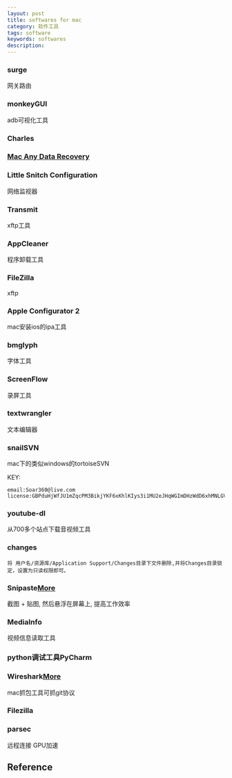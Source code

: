 ```yaml
---
layout: post
title: softwares for mac
category: 软件工具
tags: software
keywords: softwares
description: 
---
```



### surge

网关路由

### monkeyGUI

adb可视化工具

### Charles

### [Mac Any Data Recovery](http://mac-data-recovery.com/)

### Little Snitch Configuration

网络监视器

### Transmit

xftp工具

### AppCleaner

程序卸载工具

### FileZilla

xftp

### Apple Configurator 2

mac安装ios的ipa工具

### bmglyph

字体工具

### ScreenFlow

录屏工具

### textwrangler

文本编辑器

### snailSVN

mac下的类似windows的tortoiseSVN

KEY:
```
email:Soar360@live.com
license:GBPduHjWfJU1mZqcPM3BikjYKF6xKhlKIys3i1MU2eJHqWGImDHzWdD6xhMNLGVpbP2M5SN6bnxn2kSE8qHqNY5QaaRxmO3YSMHxlv2EYpjdwLcPwfeTG7kUdnhKE0vVy4RidP6Y2wZ0q74f47fzsZo45JE2hfQBFi2O9Jldjp1mW8HUpTtLA2a5/sQytXJUQl/QKO0jUQY4pa5CCx20sV1ClOTZtAGngSOJtIOFXK599sBr5aIEFyH0K7H4BoNMiiDMnxt1rD8Vb/ikJdhGMMQr0R4B+L3nWU97eaVPTRKfWGDE8/eAgKzpGwrQQoDh+nzX1xoVQ8NAuH+s4UcSeQ==
```

### youtube-dl

从700多个站点下载音视频工具

### changes

```
将 用户名/资源库/Application Support/Changes目录下文件删除,并将Changes目录锁定，设置为只读权限即可。
```

### Snipaste[More](https://zh.snipaste.com)

截图 + 贴图, 然后悬浮在屏幕上, 提高工作效率

### MediaInfo

视频信息读取工具

### python调试工具PyCharm

### Wireshark[More](https://xiaowenxia.github.io/git-inside/2021/02/23/git-internal-protocol.1/index.html)

mac抓包工具可抓git协议

### Filezilla

### parsec

远程连接 GPU加速

## Reference
